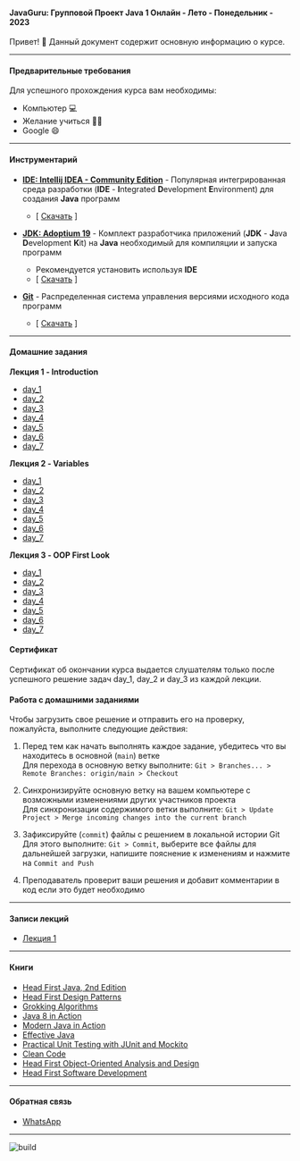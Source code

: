 #### JavaGuru: Групповой Проект Java 1 Онлайн - Лето - Понедельник - 2023

Привет! 👋 Данный документ содержит основную информацию о курсе.

---

#### Предварительные требования

Для успешного прохождения курса вам необходимы:
* Компьютер 💻
* Желание учиться 👨‍🏫
* Google 😄

---

#### Инструментарий

* **[IDE: Intellij IDEA - Community Edition](https://www.jetbrains.com/idea/)** - Популярная интегрированная среда разработки (**IDE** - **I**ntegrated **D**evelopment **E**nvironment) для создания **Java** программ 
  * [ [Скачать](https://www.jetbrains.com/idea/download/) ]


* **[JDK: Adoptium 19](https://adoptium.net/)** - Комплект разработчика приложений (**JDK** - **J**ava **D**evelopment **K**it) на **Java** необходимый для компиляции и запуска программ
  * Рекомендуется установить используя **IDE**
  * [ [Скачать](https://adoptium.net/) ]


* **[Git](https://git-scm.com/)** - Распределенная система управления версиями исходного кода программ
    * [ [Скачать](https://git-scm.com/download) ]

---

#### Домашние задания

**Лекция 1 - Introduction**
* [day_1](https://github.com/javagurulv/java_1_monday_may_2023_online/tree/main/src/main/java/lv/javaguru/java1/teacher/lesson_1_introduction/homework/day_1)
* [day_2](https://github.com/javagurulv/java_1_monday_may_2023_online/tree/main/src/main/java/lv/javaguru/java1/teacher/lesson_1_introduction/homework/day_2)
* [day_3](https://github.com/javagurulv/java_1_monday_may_2023_online/tree/main/src/main/java/lv/javaguru/java1/teacher/lesson_1_introduction/homework/day_3)
* [day_4](https://github.com/javagurulv/java_1_monday_may_2023_online/tree/main/src/main/java/lv/javaguru/java1/teacher/lesson_1_introduction/homework/day_4)
* [day_5](https://github.com/javagurulv/java_1_monday_may_2023_online/tree/main/src/main/java/lv/javaguru/java1/teacher/lesson_1_introduction/homework/day_5)
* [day_6](https://github.com/javagurulv/java_1_monday_may_2023_online/tree/main/src/main/java/lv/javaguru/java1/teacher/lesson_1_introduction/homework/day_6)
* [day_7](https://github.com/javagurulv/java_1_monday_may_2023_online/tree/main/src/main/java/lv/javaguru/java1/teacher/lesson_1_introduction/homework/day_7)

**Лекция 2 - Variables**
* [day_1](https://github.com/javagurulv/java_1_monday_may_2023_online/tree/main/src/main/java/lv/javaguru/java1/teacher/lesson_2_variables/homework/day_1)
* [day_2](https://github.com/javagurulv/java_1_monday_may_2023_online/tree/main/src/main/java/lv/javaguru/java1/teacher/lesson_2_variables/homework/day_2)
* [day_3](https://github.com/javagurulv/java_1_monday_may_2023_online/tree/main/src/main/java/lv/javaguru/java1/teacher/lesson_2_variables/homework/day_3)
* [day_4](https://github.com/javagurulv/java_1_monday_may_2023_online/tree/main/src/main/java/lv/javaguru/java1/teacher/lesson_2_variables/homework/day_4)
* [day_5](https://github.com/javagurulv/java_1_monday_may_2023_online/tree/main/src/main/java/lv/javaguru/java1/teacher/lesson_2_variables/homework/day_5)
* [day_6](https://github.com/javagurulv/java_1_monday_may_2023_online/tree/main/src/main/java/lv/javaguru/java1/teacher/lesson_2_variables/homework/day_6)
* [day_7](https://github.com/javagurulv/java_1_monday_may_2023_online/tree/main/src/main/java/lv/javaguru/java1/teacher/lesson_2_variables/homework/day_7)

**Лекция 3 - OOP First Look**
* [day_1](https://github.com/javagurulv/java_1_monday_may_2023_online/tree/main/src/main/java/lv/javaguru/java1/teacher/lesson_3_oop_first_look/homework/day_1)
* [day_2](https://github.com/javagurulv/java_1_monday_may_2023_online/tree/main/src/main/java/lv/javaguru/java1/teacher/lesson_3_oop_first_look/homework/day_2)
* [day_3](https://github.com/javagurulv/java_1_monday_may_2023_online/tree/main/src/main/java/lv/javaguru/java1/teacher/lesson_3_oop_first_look/homework/day_3)
* [day_4](https://github.com/javagurulv/java_1_monday_may_2023_online/tree/main/src/main/java/lv/javaguru/java1/teacher/lesson_3_oop_first_look/homework/day_4)
* [day_5](https://github.com/javagurulv/java_1_monday_may_2023_online/tree/main/src/main/java/lv/javaguru/java1/teacher/lesson_3_oop_first_look/homework/day_5)
* [day_6](https://github.com/javagurulv/java_1_monday_may_2023_online/tree/main/src/main/java/lv/javaguru/java1/teacher/lesson_3_oop_first_look/homework/day_6)
* [day_7](https://github.com/javagurulv/java_1_monday_may_2023_online/tree/main/src/main/java/lv/javaguru/java1/teacher/lesson_3_oop_first_look/homework/day_7)


#### Сертификат

Сертификат об окончании курса выдается слушателям только после успешного решение задач day_1, day_2 и day_3 из каждой лекции.


#### Работа с домашними заданиями

Чтобы загрузить свое решение и отправить его на проверку, пожалуйста, выполните следующие действия:
1. Перед тем как начать выполнять каждое задание, убедитесь что вы находитесь в основной (`main`) ветке\
   Для перехода в основную ветку выполните: `Git > Branches... > Remote Branches: origin/main > Checkout`

2. Синхронизируйте основную ветку на вашем компьютере с возможными изменениями других участников проекта\
   Для синхронизации содержимого ветки выполните: `Git > Update Project > Merge incoming changes into the current branch`

3. Зафиксируйте (`commit`) файлы с решением в локальной истории Git\
   Для этого выполните: `Git > Commit`, выберите все файлы для дальнейшей загрузки, напишите пояснение к изменениям и нажмите на `Commit and Push`

4. Преподаватель проверит ваши решения и добавит комментарии в код если это будет необходимо

---

#### Записи лекций

* [Лекция 1](https://www.youtube.com/watch?v=E7chrow6b9s)

---

#### Книги

* [Head First Java, 2nd Edition](https://isbnsearch.org/isbn/9780596009205)
* [Head First Design Patterns](https://isbnsearch.org/isbn/9780596007126)
* [Grokking Algorithms](https://isbnsearch.org/isbn/9781617292231)
* [Java 8 in Action](https://isbnsearch.org/isbn/9781617291999)
* [Modern Java in Action](https://isbnsearch.org/isbn/9781617293566)
* [Effective Java](https://isbnsearch.org/isbn/9780134685991)
* [Practical Unit Testing with JUnit and Mockito](https://isbnsearch.org/isbn/9788393489398)
* [Clean Code](https://isbnsearch.org/isbn/9780132350884)
* [Head First Object-Oriented Analysis and Design](https://isbnsearch.org/isbn/9780596008673)
* [Head First Software Development](https://isbnsearch.org/isbn/9780596527358)

---

#### Обратная связь

* [WhatsApp](https://chat.whatsapp.com/LxtYJN2ZXmpIjfdvBIWAN7)

---

![build](https://github.com/javagurulv/java_1_monday_may_2023_online/actions/workflows/build.yaml/badge.svg)
